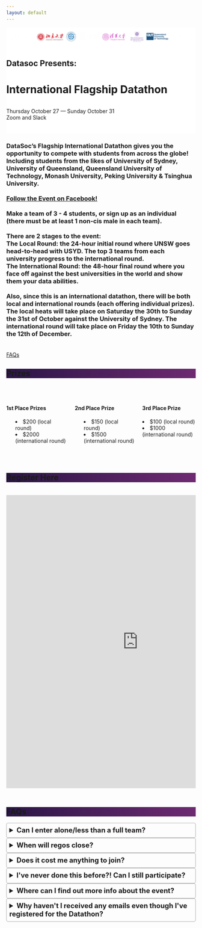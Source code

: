 ```yaml
---
layout: default
---
```


<style>
details {
    border: 1px solid #aaa;
    border-radius: 4px;
    padding: .5em .5em 0;
}

summary {
    font-size: 130%;
    font-weight: bold;
    margin: -.5em -.5em 0;
    padding: .5em;
}

details[open] {
    padding: .5em;
}

details[open] summary {
    border-bottom: 1px solid #aaa;
    margin-bottom: .5em;
}

ul {
    list-style-position: inside;
}

.title-container {
    padding-top: 8%;
}

.hero.is-bold.is-medium {
    background-image: url('/assets/images/datathon/flagshipDatathon.png');  
    background-repeat: no-repeat;
    background-position: center;
    background-attachment: fixed;
    background-size: cover
}
</style>

<div class="pageloader"></div>
<div class="infraloader is-active"></div>        
<!-- Hero and Navbar -->
<div class="hero is-bold is-medium">
    <div class="hero-body">
        <div class="container" style="height:1em">
            <div class="has-text-centered">
                <img src="/assets/images/datathon/flagshipDatathonSchools.png"
                    style="max-width:100%">
            </div>
        </div>
        <div class="title-container">
            <div class="column has-text-centered is-hero-title">
                <h2 class="subtitle is-4 has-text-white">Datasoc Presents:</h2>
                <h1 class="title is-1 is-bigger has-text-white">International Flagship Datathon</h1>
            </div>
            <p class="subtitle has-text-white has-text-centered">
                Thursday October 27 &mdash; Sunday October 31
                <br>
                Zoom and Slack
            </p>
        </div>
    </div>
</div>


<div class="hero-body background-shade">
    <div class="container">
        <div class="columns is-centered">
            <div class="column is-three-quarters has-text-centered">
                <h3 class="subtitle is-4">
                    <br>
                    DataSoc’s Flagship International Datathon gives you the opportunity to compete with students from across the globe! Including students from the likes of University of Sydney, University of Queensland, Queensland University of Technology, Monash University, Peking University & Tsinghua University.
                    <br><br>
                    <a class="button is-rounded is-medium is-outlined is-info is-bold" target="_blank" href="https://www.facebook.com/events/915899442611973/?ref=newsfeed">Follow the Event on Facebook!</a>
                    <br><br>
                    Make a team of 3 - 4 students, or sign up as an individual (there must be at least 1 non-cis male in each team).
                    <br><br>
                    There are 2 stages to the event: <br>
                    The Local Round: the 24-hour initial round where UNSW goes head-to-head with USYD. The top 3 teams from each university progress to the international round.<br>
                    The International Round: the 48-hour final round where you face off against the best universities in the world and show them your data abilities. 
                    <br><br>
                    Also, since this is an international datathon, there will be both local and international rounds (each offering individual prizes). The local heats will take place on Saturday the 30th to Sunday the 31st of October against the University of Sydney. The international round will take place on Friday the 10th to Sunday the 12th of December.
                    <br><br>
                </h3>
                <div class="columns">
                <div class="column">
                <a class="button is-rounded is-large is-info is-outlined is-bold" href="#faq">FAQs</a>
                </div>
                </div>
            </div> 
        </div>
    </div>
</div>

<section class="hero is-primary">
  <div class="hero-body" style="background: linear-gradient(90deg, rgba(43,21,71,1) 0%, rgba(110,42,113,1) 100%);">
    <div class="container">
        <div class="level-item">
            <h1 class="title">
                Prizes 
            </h1>
        </div>
    </div>
  </div>
</section>

<div class="hero-body background-shade">
    <div class="container">
        <br><br>
        <div class="columns features">
            <div class="column is-4">
                <div class="card is-shady ">
                    <div class="card-content">
                        <div class="content">
                            <h4 class="has-text-centered">1st Place Prizes </h4>
                            <ul>
                                <li>$200 (local round)</li>
                                <li>$2000 (international round)</li>
                            </ul>
                        </div>
                    </div>
                </div>
            </div>
            <div class="column is-4">
                <div class="card is-shady">
                    <div class="card-content">
                        <div class="content">
                            <h4 class="has-text-centered">2nd Place Prize</h4>
                            <ul>
                                <li>$150 (local round)</li>
                                <li>$1500 (international round)</li>
                            </ul>
                        </div>
                    </div>
                </div>
            </div>
            <div class="column is-4">
                <div class="card is-shady">
                    <div class="card-content">
                        <div class="content">
                            <h4 class="has-text-centered"> 3rd Place Prize </h4>
                            <li>$100 (local round)</li>
                            <li>$1000 (international round)</li>
                        </div>
                    </div>
                </div>
            </div>
        </div>
        <br><br>
    </div>
</div>

<section class="hero is-primary"  id="register">
  <div class="hero-body" style="background: linear-gradient(90deg, rgba(43,21,71,1) 0%, rgba(110,42,113,1) 100%);">
    <div class="container">
        <div class="level-item">
            <a id="register">
                <h1 class="title">
                    Register Here
                </h1>
            </a>
        </div>
    </div>
  </div>
</section>

<div class="hero-body background-shade">
    <div class="container">
        <br>
        <div class="columns is-centered">
            <div class="column is-three-quarters has-text-centered">
                    <iframe src="https://docs.google.com/forms/d/e/1FAIpQLSem8bIQt0bHmqbVg5viRrgWIR8dt4mAXR8OiqFlKzyfkFAZkA/viewform?embedded=true" width="700" height="780" frameborder="0" marginheight="0" marginwidth="0">Loading…</iframe>
            </div>
        </div>
        <br>
    </div>
</div> 

<section class="hero is-primary" id="faq">
  <div class="hero-body" style="background: linear-gradient(90deg, rgba(43,21,71,1) 0%, rgba(110,42,113,1) 100%);">
    <div class="container">
        <div class="level-item">
            <h1 class="title">
                FAQs
            </h1>
        </div>
    </div>
  </div>
</section>

<div class="hero-body background-shade">
    <div class="container">
        <div class="columns is-vcentered">
            <div class="column is-three-fifths is-offset-one-fifth">
                    <!-- <details>
                    <summary>
                        What can I expect?
                    </summary>     
                        <p>
                        TODO:
                        obviously it's going to be hard but what else?
                        </p>
                    </details> -->
                    <details>
                    <summary>
                        Can I enter alone/less than a full team?
                    </summary>     
                        <p>
                        Teams are 3 to 4 people or sign up as an individual. Note that there must be at least 1 non-cis male in each team.
                        </p>
                    </details>
                    <details>
                    <summary>
                        When will regos close?
                    </summary>     
                        <p>
                        Registrations close when we reach capacity, or at latest by Wednesday 27th of October.
                        </p>
                    </details>
                    <details>
                    <summary>
                        Does it cost me anything to join?
                    </summary>     
                        <p>
                        Absolutely not - this Datathon is completely free for students! In fact, DataSoc is committed to free opportunities and events for students interested in data analytics!
                        </p>
                    </details>
                    <details>
                    <summary>
                        I've never done this before?! Can I still participate?
                    </summary>     
                        <p>
                        This datathon is open to all interested students - in fact, we offer a "How to tackle a Datathon" workshop on Wednesday 28th of October.
                        </p>
                    </details>
                    <details>
                    <summary>
                       Where can I find out more info about the event?
                    </summary>     
                        <p>
                        For regular updates, make sure to click "Going" on the <a href="https://www.facebook.com/events/915899442611973/" target="_blank">Facebook Event</a> and follow us on our socials!
                        </p>
                    </details>
                    <!-- <details>
                    <summary>
                        How will we be judged?
                    </summary>     
                        <p>
                            TODO
                        </p>
                    </details> -->
                    <details>
                    <summary>
                        Why haven't I received any emails even though I've registered for the Datathon?
                    </summary>     
                        <p>
                        Please check your junk or spam folder for any emails from competitions@unswdata.com. Make sure to whitelist that email as well, so that you receive all following case competition correspondence!
                        </p>
                    </details>
            </div>
        </div>
    </div>
</div>